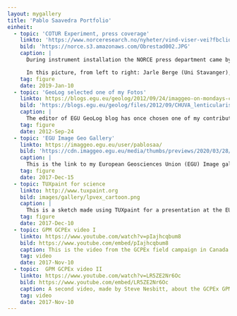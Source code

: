 ```yaml
---
layout: mygallery
title: 'Pablo Saavedra Portfolio'
einheit:
  - topic: 'COTUR Experiment, press coverage'
    linkto: 'https://www.norceresearch.no/nyheter/vind-viser-vei?fbclid=IwAR3muD_NP4gzSshsu5Kta4Q2KU2N26AiZ0sFOxF4v2v2jgsq7T1YCcrFxOM'
    bild: 'https://norce.s3.amazonaws.com/Obrestad002.JPG'
    caption: |
      During instrument installation the NORCE press department came by to cover the work under development for the COTUR field experiment. Same time, the Norwegian national television NRK.TV was filming a reportage too. <br>

      In this picture, from left to right: Jarle Berge (Uni Stavanger), Martin Flügge (NORCE), Benny Svardal (NORCE), and me :)
    tag: figure
    date: 2019-Jan-10
  - topic: 'GeoLog selected one of my Fotos'
    linkto: https://blogs.egu.eu/geolog/2012/09/24/imaggeo-on-mondays-cloud-sandwich
    bild: 'https://blogs.egu.eu/geolog/files/2012/09/CHUVA_lenticularis-1024x768.jpg'
    caption: |
      The editor of EGU GeoLog blog has once chosen one of my contributions to "imaggeo" for the week post, so glad to contribute a bit.
    tag: figure
    date: 2012-Sep-24
  - topic: 'EGU Image Geo Gallery'
    linkto: https://imaggeo.egu.eu/user/pablosaa/
    bild: 'https://cdn.imaggeo.egu.eu/media/thumbs/previews/2020/03/28/15507.jpg.800x600_q85.webp'
    caption: |
      This is the link to my European Geosciences Union (EGU) Image gallery. I tried to keep it updated with pictures usually taken during my work on the field.
    tag: figure
    date: 2017-Dec-15
  - topic: TUXpaint for science
    linkto: http://www.tuxpaint.org
    bild: images/gallery/lpvex_cartoon.png
    caption: |
      This is a sketch made using TUXpaint for a presentation at the EU Radar Conference 2012. It's the set-up for measurements of shallow/solid precipitation in Finland. TUXpaint is a painting software aimed for children, but could also be used for science!
    tag: figure
    date: 2017-Dec-10
  - topic: GPM GCPEx video I
    linkto: https://www.youtube.com/watch?v=pIajhcqbum8
    bild: https://www.youtube.com/embed/pIajhcqbum8
    caption: This is the video from the GCPEx field campaign in Canada during the winter 2012 where a glance of my work can be seen.
    tag: video
    date: 2017-Nov-10
  - topic:  GPM GCPEx video II
    linkto: https://www.youtube.com/watch?v=LR5ZE2Nr6Oc
    bild: https://www.youtube.com/embed/LR5ZE2Nr6Oc
    caption: A second video, made by Steve Nesbitt, about the GCPEx GPM/GV operations.
    tag: video
    date: 2017-Nov-10
---
```

